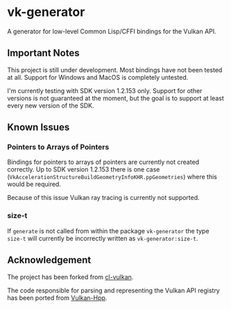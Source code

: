 # vk-generator
A generator for low-level Common Lisp/CFFI bindings for the Vulkan API.

## Important Notes

This project is still under development.
Most bindings have not been tested at all.
Support for Windows and MacOS is completely untested.

I'm currently testing with SDK version 1.2.153 only.
Support for other versions is not guaranteed at the moment, but the goal is to support at least every new version of the SDK.

## Known Issues

### Pointers to Arrays of Pointers

Bindings for pointers to arrays of pointers are currently not created correctly.
Up to SDK version 1.2.153 there is one case (`VkAccelerationStructureBuildGeometryInfoKHR.ppGeometries`) where this would be required.

Because of this issue Vulkan ray tracing is currently not supported.

### size-t

If `generate` is not called from within the package `vk-generator` the type `size-t` will currently be incorrectly written as `vk-generator:size-t`.

## Acknowledgement

The project has been forked from [cl-vulkan](https://github.com/3b/cl-vulkan).

The code responsible for parsing and representing the Vulkan API registry has been ported from [Vulkan-Hpp](https://github.com/KhronosGroup/Vulkan-Hpp).
